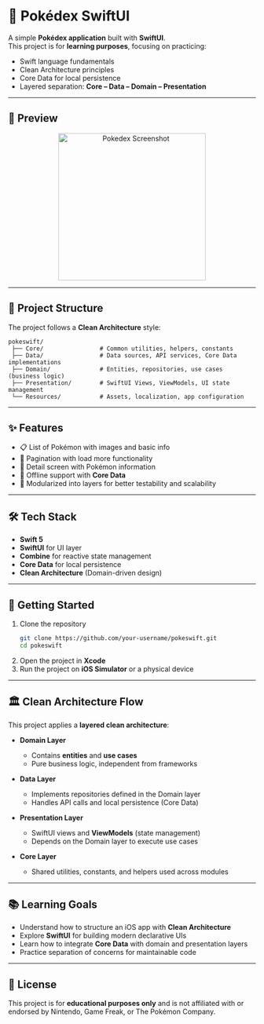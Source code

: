 # 🐾 Pokédex SwiftUI

A simple **Pokédex application** built with **SwiftUI**.  
This project is for **learning purposes**, focusing on practicing:

- Swift language fundamentals  
- Clean Architecture principles  
- Core Data for local persistence  
- Layered separation: **Core – Data – Domain – Presentation**  

---

## 📱 Preview

<p align="center">
  <img src="docs/screenshot.png" alt="Pokedex Screenshot" width="300"/>
</p>

---

## 📂 Project Structure

The project follows a **Clean Architecture** style:

```
pokeswift/
 ├── Core/                # Common utilities, helpers, constants
 ├── Data/                # Data sources, API services, Core Data implementations
 ├── Domain/              # Entities, repositories, use cases (business logic)
 ├── Presentation/        # SwiftUI Views, ViewModels, UI state management
 └── Resources/           # Assets, localization, app configuration
```

---

## ✨ Features

- 📋 List of Pokémon with images and basic info  
- 🔄 Pagination with load more functionality  
- 📖 Detail screen with Pokémon information  
- 💾 Offline support with **Core Data**  
- 🧩 Modularized into layers for better testability and scalability  

---

## 🛠️ Tech Stack

- **Swift 5**  
- **SwiftUI** for UI layer  
- **Combine** for reactive state management  
- **Core Data** for local persistence  
- **Clean Architecture** (Domain-driven design)

---

## 🚀 Getting Started

1. Clone the repository
   ```bash
   git clone https://github.com/your-username/pokeswift.git
   cd pokeswift
   ```
2. Open the project in **Xcode**  
3. Run the project on **iOS Simulator** or a physical device  

---

## 🏛️ Clean Architecture Flow

This project applies a **layered clean architecture**:

- **Domain Layer**  
  - Contains **entities** and **use cases**  
  - Pure business logic, independent from frameworks  

- **Data Layer**  
  - Implements repositories defined in the Domain layer  
  - Handles API calls and local persistence (Core Data)  

- **Presentation Layer**  
  - SwiftUI views and **ViewModels** (state management)  
  - Depends on the Domain layer to execute use cases  

- **Core Layer**  
  - Shared utilities, constants, and helpers used across modules  

---

## 📚 Learning Goals

- Understand how to structure an iOS app with **Clean Architecture**  
- Explore **SwiftUI** for building modern declarative UIs  
- Learn how to integrate **Core Data** with domain and presentation layers  
- Practice separation of concerns for maintainable code  

---

## 📝 License

This project is for **educational purposes only** and is not affiliated with or endorsed by Nintendo, Game Freak, or The Pokémon Company.
